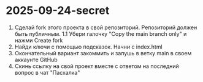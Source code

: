 # 2025-09-24-secret

1. Сделай fork этого проекта в свой репозиторий. Репозиторий должен быть публичным. 
   1.1 Убери галочку "Copy the main branch only" и нажми Create fork
2. Найди ключи с помощью подсказок. Начни с index.html
3. Окончательный вариант закоммить и запушь в ветку main в своем аккаунте GitHub
4. Скинь ссылку на свой проект вместе с ответом на последний вопрос в чат "Пасхалка"